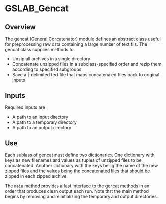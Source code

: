 # GSLAB_Gencat

## Overview

The gencat (General Concatenator) module defines an abstract class useful for preprocessing raw data containing a large number of text fils. The gencat class supplies methods to 
  *  Unzip all archives in a single directory
  *  Concatenate unzipped files in a subclass-specified order and rezip them according to specified subgroups
  *  Save a |-delimited text file that maps concatenated files back to original inputs

## Inputs

Required inputs are 
  *  A path to an input directory
  *  A path to a temporary directory
  *  A path to an output directory

## Use

Each sublass of gencat must define two dictionaries. One dictionary with keys as new filenames and values as tuples of unzipped files to be concatenated. Another dictionary with the keys being the name of the new zipped files and the values being the concatenated files that should be zipped in each zipped archive.

The `main` method provides a fast interface to the gencat methods in an order that produces clean output each run. Note that the main method begins by removing and reinitializing the temporary and output directories. 
